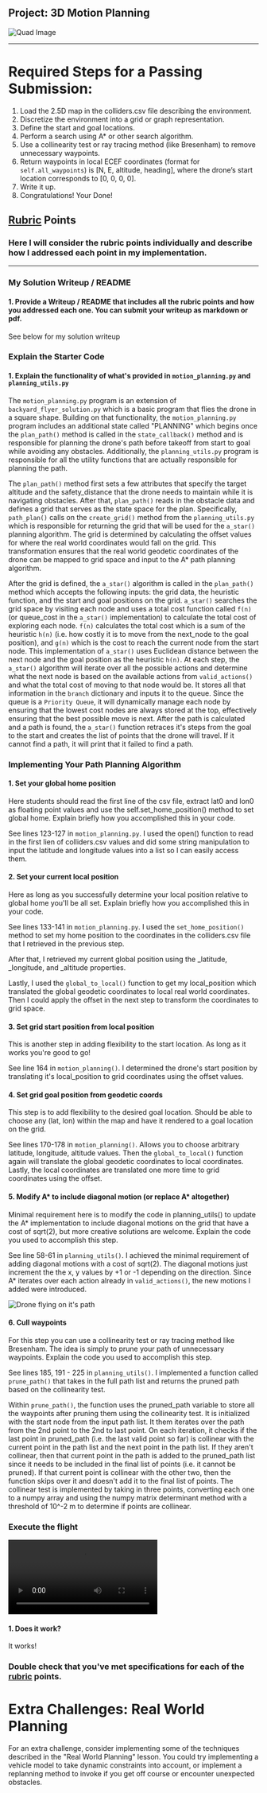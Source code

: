 ## Project: 3D Motion Planning

![Quad Image](./misc/enroute.png)

---

# Required Steps for a Passing Submission:

1. Load the 2.5D map in the colliders.csv file describing the environment.
2. Discretize the environment into a grid or graph representation.
3. Define the start and goal locations.
4. Perform a search using A\* or other search algorithm.
5. Use a collinearity test or ray tracing method (like Bresenham) to remove unnecessary waypoints.
6. Return waypoints in local ECEF coordinates (format for `self.all_waypoints`) is [N, E, altitude, heading], where the drone’s start location corresponds to [0, 0, 0, 0].
7. Write it up.
8. Congratulations! Your Done!

## [Rubric](https://review.udacity.com/#!/rubrics/1534/view) Points

### Here I will consider the rubric points individually and describe how I addressed each point in my implementation.

---

### My Solution Writeup / README

#### 1. Provide a Writeup / README that includes all the rubric points and how you addressed each one. You can submit your writeup as markdown or pdf.

See below for my solution writeup

### Explain the Starter Code

#### 1. Explain the functionality of what's provided in `motion_planning.py` and `planning_utils.py`

The `motion_planning.py` program is an extension of `backyard_flyer_solution.py` which is a basic program that flies the drone in a square shape. Building on that functionality, the `motion_planning.py` program includes an additional state called "PLANNING" which begins once the `plan_path()` method is called in the `state_callback()` method and is responsible for planning the drone's path before takeoff from start to goal while avoiding any obstacles. Additionally, the `planning_utils.py` program is responsible for all the utility functions that are actually responsible for planning the path. 

The `plan_path()` method first sets a few attributes that specify the target altitude and the safety_distance that the drone needs to maintain while it is navigating obstacles. After that, `plan_path()` reads in the obstacle data and defines a grid that serves as the state space for the plan. Specifically, `path_plan()` calls on the `create_grid()` method from the `planning_utils.py` which is responsible for returning the grid that will be used for the `a_star()` planning algorithm. The grid is determined by calculating the offset values for where the real world coordinates would fall on the grid. This transformation ensures that the real world geodetic coordinates of the drone can be mapped to grid space and input to the A* path planning algorithm.  

After the grid is defined, the `a_star()` algorithm is called in the `plan_path()` method which accepts the following inputs: the grid data, the heuristic function, and the start and goal positions on the grid. `a_star()` searches the grid space by visiting each node and uses a total cost function called `f(n)` (or queue_cost in the `a_star()` implementation) to calculate the total cost of exploring each node. `f(n)` calculates the total cost which is a sum of the heuristic `h(n)` (i.e. how costly it is to move from the next_node to the goal position), and `g(n)` which is the cost to reach the current node from the start node. This implementation of `a_star()` uses Euclidean distance between the next node and the goal position as the heuristic `h(n)`. At each step, the `a_star()` algorithm will iterate over all the possible actions and determine what the next node is based on the available actions from `valid_actions()` and what the total cost of moving to that node would be. It stores all that information in the `branch` dictionary and inputs it to the queue. Since the queue is a `Priority Queue`, it will dynamically manage each node by ensuring that the lowest cost nodes are always stored at the top, effectively ensuring that the best possible move is next.  After the path is calculated and a path is found, the `a_star()` function retraces it's steps from the goal to the start and creates the list of points that the drone will travel. If it cannot find a path, it will print that it failed to find a path. 

### Implementing Your Path Planning Algorithm

#### 1. Set your global home position

Here students should read the first line of the csv file, extract lat0 and lon0 as floating point values and use the self.set_home_position() method to set global home. Explain briefly how you accomplished this in your code.

See lines 123-127 in `motion_planning.py`. I used the open() function to read in the first lien of colliders.csv values and did some string manipulation to input the latitude and longitude values into a list so I can easily access them. 

#### 2. Set your current local position

Here as long as you successfully determine your local position relative to global home you'll be all set. Explain briefly how you accomplished this in your code.

See lines 133-141 in `motion_planning.py`. I used the `set_home_position()` method to set my home position to the coordinates in the colliders.csv file that I retrieved in the previous step. 

After that, I retrieved my current global position using the _latitude, _longitude, and _altitude properties. 

Lastly, I used the `global_to_local()` function to get my local_position which translated the global geodetic coordinates to local real world coordinates. Then I could apply the offset in the next step to transform the coordinates to grid space. 

#### 3. Set grid start position from local position

This is another step in adding flexibility to the start location. As long as it works you're good to go!

See line 164 in `motion_planning()`. I determined the drone's start position by translating it's local_position to grid coordinates using the offset values.  

#### 4. Set grid goal position from geodetic coords

This step is to add flexibility to the desired goal location. Should be able to choose any (lat, lon) within the map and have it rendered to a goal location on the grid.

See lines 170-178 in `motion_planning()`. Allows you to choose arbitrary latitude, longitude, altitude values. Then the `global_to_local()` function again will translate the global geodetic coordinates to local coordinates. Lastly, the local coordinates are translated one more time to grid coordinates using the offset. 

#### 5. Modify A* to include diagonal motion (or replace A* altogether)

Minimal requirement here is to modify the code in planning_utils() to update the A\* implementation to include diagonal motions on the grid that have a cost of sqrt(2), but more creative solutions are welcome. Explain the code you used to accomplish this step.

See line 58-61 in `planning_utils()`. I achieved the minimal requirement of adding diagonal motions with a cost of sqrt(2). The diagonal motions just increment the the x, y values by +1 or -1 depending on the direction. Since A* iterates over each action already in `valid_actions()`, the new motions I added were introduced. 

![Drone flying on it's path](./snip_of_drone_flying.png)

#### 6. Cull waypoints

For this step you can use a collinearity test or ray tracing method like Bresenham. The idea is simply to prune your path of unnecessary waypoints. Explain the code you used to accomplish this step.

See lines 185, 191 - 225 in `planning_utils()`. I implemented a function called `prune_path()` that takes in the full path list and returns the pruned path based on the collinearity test. 

Within `prune_path()`, the function uses the pruned_path variable to store all the waypoints after pruning them using the collinearity test. It is initialized with the start node from the input path list. It them iterates over the path from the 2nd point to the 2nd to last point. On each iteration, it checks if the last point in pruned_path (i.e. the last valid point so far) is collinear with the current point in the path list and the next point in the path list. 
If they aren't collinear, then that current point in the path is added to the pruned_path list since it needs to be included in the final list of points (i.e. it cannot be pruned). If that current point is collinear with the other two, then the function skips over it and doesn't add it to the final list of points. The collinear test is implemented by taking in three points, converting each one to a numpy array and using the numpy matrix determinant method with a threshold of 10^-2 m to determine if points are collinear.   

### Execute the flight

![Short video of drone flight](./3D_motion_planning_project.mp4)  

#### 1. Does it work?

It works!

### Double check that you've met specifications for each of the [rubric](https://review.udacity.com/#!/rubrics/1534/view) points.

# Extra Challenges: Real World Planning

For an extra challenge, consider implementing some of the techniques described in the "Real World Planning" lesson. You could try implementing a vehicle model to take dynamic constraints into account, or implement a replanning method to invoke if you get off course or encounter unexpected obstacles.
